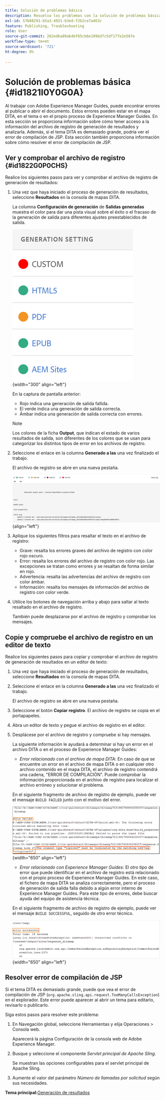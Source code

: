 ```yaml
---
title: Solución de problemas básica
description: Resuelva los problemas con la solución de problemas básica en AEM Guides. Aprenda a ver, copiar y comprobar el archivo de registro en un editor de texto y a resolver los errores de compilación de JSP.
exl-id: 57b88291-b5a3-4931-b3ed-f2b2ce7a463c
feature: Publishing, Troubleshooting
role: User
source-git-commit: 262edba89ab4bf65cb6e109bd7c5df177e2e56fe
workflow-type: tm+mt
source-wordcount: '721'
ht-degree: 0%

---
```


# Solución de problemas básica {#id1821I0Y0G0A}

Al trabajar con Adobe Experience Manager Guides, puede encontrar errores al publicar o abrir el documento. Estos errores pueden estar en el mapa DITA, en el tema o en el propio proceso de Experience Manager Guides. En esta sección se proporciona información sobre cómo tener acceso a la información del archivo de registro de generación de resultados y analizarla. Además, si el tema DITA es demasiado grande, podría ver el error de compilación de JSP. Esta sección también proporciona información sobre cómo resolver el error de compilación de JSP.

## Ver y comprobar el archivo de registro {#id1822G0P0CHS}

Realice los siguientes pasos para ver y comprobar el archivo de registro de generación de resultados:

1. Una vez que haya iniciado el proceso de generación de resultados, seleccione **Resultados** en la consola de mapas DITA.

   La columna **Configuración de generación** de **Salidas generadas** muestra el color para dar una pista visual sobre el éxito o el fracaso de la generación de salida para diferentes ajustes preestablecidos de salida.

   ![](images/output-general-settings-new.png){width="300" align="left"}

   En la captura de pantalla anterior:

   - Rojo indica una generación de salida fallida.
   - El verde indica una generación de salida correcta.
   - Ámbar indica una generación de salida correcta con errores.

   >[!NOTE]
   >
   > Los colores de la ficha **Output**, que indican el estado de varios resultados de salida, son diferentes de los colores que se usan para categorizar los distintos tipos de error en los archivos de registro.

1. Seleccione el enlace en la columna **Generado a las** una vez finalizado el trabajo.

   El archivo de registro se abre en una nueva pestaña.

   ![](images/log-file-new.png){align="left"}

1. Aplique los siguientes filtros para resaltar el texto en el archivo de registro:
   - Grave: resalta los errores graves del archivo de registro con color rojo oscuro.
   - Error: resalta los errores del archivo de registro con color rojo. Las excepciones se tratan como errores y se resaltan de forma similar en rojo.
   - Advertencia: resalta las advertencias del archivo de registro con color ámbar.
   - Información: resalta los mensajes de información del archivo de registro con color verde.

1. Utilice los botones de navegación arriba y abajo para saltar al texto resaltado en el archivo de registro.

   También puede desplazarse por el archivo de registro y comprobar los mensajes.


## Copie y compruebe el archivo de registro en un editor de texto

Realice los siguientes pasos para copiar y comprobar el archivo de registro de generación de resultados en un editor de texto:

1. Una vez que haya iniciado el proceso de generación de resultados, seleccione **Resultados** en la consola de mapas DITA.

1. Seleccione el enlace en la columna **Generado a las** una vez finalizado el trabajo.

   El archivo de registro se abre en una nueva pestaña.

1. Seleccione el botón **Copiar registro**. El archivo de registro se copia en el portapapeles.
1. Abra un editor de texto y pegue el archivo de registro en el editor.

1. Desplácese por el archivo de registro y compruebe si hay mensajes.

   La siguiente información le ayudará a determinar si hay un error en el archivo DITA o en el proceso de Experience Manager Guides:

   - *Error relacionado con el archivo de mapa DITA*: En caso de que se encuentre un error en el archivo de mapa DITA o en cualquier otro archivo contenido en el mapa DITA, el archivo de registro contendrá una cadena, &quot;ERROR DE COMPILACIÓN&quot;. Puede comprobar la información proporcionada en el archivo de registro para localizar el archivo erróneo y solucionar el problema.

   En el siguiente fragmento de archivo de registro de ejemplo, puede ver el mensaje `BUILD FAILED` junto con el motivo del error.

   ![](images/dita-error-in-log-file.png){width="650" align="left"}

   - *Error relacionado con Experience Manager Guides*: El otro tipo de error que puede identificar en el archivo de registro está relacionado con el propio proceso de Experience Manager Guides. En este caso, el fichero de mapa DITA se analiza correctamente, pero el proceso de generación de salida falla debido a algún error interno de Experience Manager Guides. Para este tipo de errores, debe buscar ayuda del equipo de asistencia técnica.

   En el siguiente fragmento de archivo de registro de ejemplo, puede ver el mensaje `BUILD SUCCESSFUL`, seguido de otro error técnico.

   ![](images/process-error-in-log-file.png){width="650" align="left"}


## Resolver error de compilación de JSP

Si el tema DITA es demasiado grande, puede que vea el error de compilación de JSP \(`org.apache.sling.api.request.TooManyCallsException`\) en el explorador. Este error puede aparecer al abrir un tema para editarlo, revisarlo o publicarlo.

Siga estos pasos para resolver este problema:

1. En Navegación global, seleccione Herramientas y elija Operaciones \> Consola web.

   Aparecerá la página Configuración de la consola web de Adobe Experience Manager.

1. Busque y seleccione el componente *Servlet principal de Apache Sling*.

   Se muestran las opciones configurables para el servlet principal de Apache Sling.

1. Aumente el valor del parámetro *Número de llamadas por solicitud* según sus necesidades.


**Tema principal:**&#x200B;[ Generación de resultados](generate-output.md)
